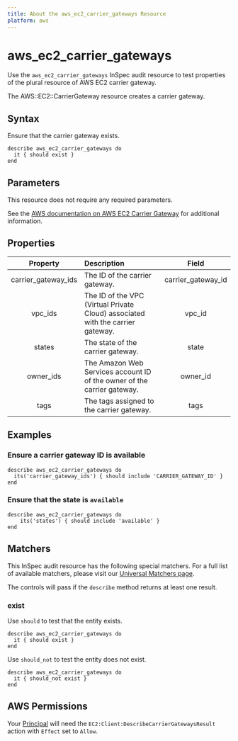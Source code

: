 ```yaml
---
title: About the aws_ec2_carrier_gateways Resource
platform: aws
---
```


# aws_ec2_carrier_gateways

Use the `aws_ec2_carrier_gateways` InSpec audit resource to test properties of the plural resource of AWS EC2 carrier gateway.

The AWS::EC2::CarrierGateway resource creates a carrier gateway.

## Syntax

Ensure that the carrier gateway exists.

    describe aws_ec2_carrier_gateways do
      it { should exist }
    end

## Parameters

This resource does not require any required parameters.

See the [AWS documentation on AWS EC2 Carrier Gateway](https://docs.aws.amazon.com/AWSCloudFormation/latest/UserGuide/aws-resource-ec2-carriergateway.html) for additional information.

## Properties

| Property  | Description | Field |
| :---: | :--- | :---: |
| carrier_gateway_ids  | The ID of the carrier gateway.                                                 | carrier_gateway_id |
| vpc_ids              | The ID of the VPC (Virtual Private Cloud) associated with the carrier gateway. | vpc_id             |
| states               | The state of the carrier gateway.                                              | state              |
| owner_ids            | The Amazon Web Services account ID of the owner of the carrier gateway.        | owner_id           |
| tags                 | The tags assigned to the carrier gateway.                                      | tags               |

## Examples

### Ensure a carrier gateway ID is available

    describe aws_ec2_carrier_gateways do
      its('carrier_gateway_ids') { should include 'CARRIER_GATEWAY_ID' }
    end

### Ensure that the state is `available`

    describe aws_ec2_carrier_gateways do
        its('states') { should include 'available' }
    end

## Matchers

This InSpec audit resource has the following special matchers. For a full list of available matchers, please visit our [Universal Matchers page](https://www.inspec.io/docs/reference/matchers/).

The controls will pass if the `describe` method returns at least one result.

### exist

Use `should` to test that the entity exists.

    describe aws_ec2_carrier_gateways do
      it { should exist }
    end

Use `should_not` to test the entity does not exist.

    describe aws_ec2_carrier_gateways do
      it { should_not exist }
    end

## AWS Permissions

Your [Principal](https://docs.aws.amazon.com/IAM/latest/UserGuide/intro-structure.html#intro-structure-principal) will need the `EC2:Client:DescribeCarrierGatewaysResult` action with `Effect` set to `Allow`.
